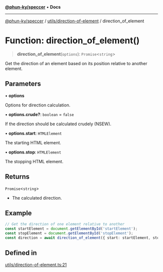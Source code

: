 [**@phun-ky/speccer**](../../../README.md) • **Docs**

***

[@phun-ky/speccer](../../../README.md) / [utils/direction-of-element](../README.md) / direction\_of\_element

# Function: direction\_of\_element()

> **direction\_of\_element**(`options`): `Promise`\<`string`\>

Get the direction of an element based on its position relative to another element.

## Parameters

• **options**

Options for direction calculation.

• **options.crude?**: `boolean` = `false`

If the direction should be calculated crudely (NSEW).

• **options.start**: `HTMLElement`

The starting HTML element.

• **options.stop**: `HTMLElement`

The stopping HTML element.

## Returns

`Promise`\<`string`\>

- The calculated direction.

## Example

```ts
// Get the direction of one element relative to another
const startElement = document.getElementById('startElement');
const stopElement = document.getElementById('stopElement');
const direction = await direction_of_element({ start: startElement, stop: stopElement });
```

## Defined in

[utils/direction-of-element.ts:21](https://github.com/phun-ky/speccer/blob/main/src/utils/direction-of-element.ts#L21)
